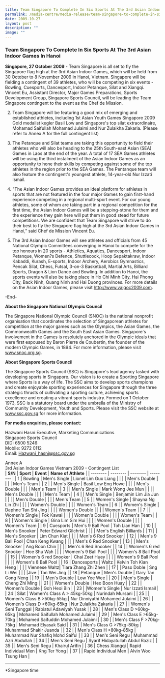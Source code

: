 ```yaml
---
title: Team Singapore To Complete In Six Sports At The 3rd Asian Indoor Games In Hanoi
permalink: /media-centre/media-release/team-singapore-to-complete-in-six-sports-at-the-3rd-asian-indoor-games/
date: 2009-10-27
layout: post
description: ""
image: ""
---
```

### **Team Singapore To Complete In Six Sports At The 3rd Asian Indoor Games In Hanoi**

**Singapore, 27 October 2009** - Team Singapore is all set to fly the Singapore flag high at the 3rd Asian Indoor Games, which will be held from 30 October to 8 November 2009 in Hanoi, Vietnam. Singapore will be fielding a contingent of 39 athletes, who will be competing in six events - Bowling, Cuesports, Dancesport, Indoor Petanque, Silat and Xiangqi. Vincent Eu, Assistant Director, Major Games Preparations, Sports Development Group, Singapore Sports Council, will be leading the Team Singapore contingent to the event as the Chef de Mission.

2. Team Singapore will be featuring a good mix of emerging and established athletes, including 1st Asian Youth Games Singapore 2009 Gold medalist kegler Basil Low and Singapore's top silat extraordinaire, Mohamad Saifullah Mohamad Julaimi and Nur Zulaikha Zakaria. (Please refer to Annex A for the full contingent list)

3. The Petanque and Silat teams are taking this opportunity to field their athletes who will also be heading to the 25th South-east Asian (SEA) Games in Laos at the end of the year. A total of 17 SEA Games athletes will be using the third instalment of the Asian Indoor Games as an opportunity to hone their skills by competing against some of the top athletes in the region prior to the SEA Games. The Pentanque team will also feature the contingent's youngest athlete, 14-year-old Nur Izzati Ismail.

4. "The Asian Indoor Games provides an ideal platform for athletes in sports that are not featured in the four major Games to gain first-hand experience competing in a regional multi-sport event. For our young athletes, some of whom are taking part in a regional competition for the first time, the Asian Indoor Games will be a stepping-stone for them and the experience they gain here will put them in good stead for future competitions. We are confident that Team Singapore will strive to do their best to fly the Singapore flag high at the 3rd Asian Indoor Games in Hanoi," said Chef de Mission Vincent Eu.

5. The 3rd Asian Indoor Games will see athletes and officials from 45 National Olympic Committees converging in Hanoi to compete for the top honours in 20 sports - Athletics, Aquatics, Dancesport, Indoor Petanque, Women?s Defence, Shuttlecock, Hoop Sepaktakraw, Indoor Kabaddi, Kurash, E-sports, Indoor Archery, Aerobics Gymnastics, Pencak Silat, Chess, Futsal, 3-on-3 Basketball, Martial Arts, Billiard Sports, Dragon & Lion Dance and Bowling. In addition to Hanoi, the sports events will also be taking place in Ho Chi Minh City, Hai Phong City, Back Ninh, Quang Ninh and Hai Duong provinces. For more details on the Asian Indoor Games, please visit http://www.vaigoc2009.com.

-End-

**About the Singapore National Olympic Council**

The Singapore National Olympic Council (SNOC) is the national nonprofit organisation that coordinates the selection of Singaporean athletes for competition at the major games such as the Olympics, the Asian Games, the Commonwealth Games and the South East Asian Games. Singapore's involvement in the Games is resolutely anchored in the Olympic ideals that were first espoused by Baron Pierre de Coubertin, the founder of the modern Olympic Games, in 1894. For more information, please visit www.snoc.org.sg.

**About Singapore Sports Council**

The Singapore Sports Council (SSC) is Singapore's lead agency tasked with developing sports in Singapore. Our vision is to create a Sporting Singapore where Sports is a way of life. The SSC aims to develop sports champions and create enjoyable sporting experiences for Singapore through the three strategic thrusts of cultivating a sporting culture, achieving sports excellence and creating a vibrant sports industry. Formed on 1 October 1973, SSC is a statutory board under the umbrella of the Ministry of Community Development, Youth and Sports. Please visit the SSC website at www.ssc.gov.sg for more information.

**For media enquiries, please contact:**

Hazwani Hasni Executive, Marketing Communications
<br>
Singapore Sports Council
<br>
DID: 6500 5246
<br>
Mobile: 9272 0112
<br>
Email: [Hazwani_hasni@ssc.gov.sg](mailto:Hazwani_hasni@ssc.gov.sg)

Annex A
<br>
3rd Asian Indoor Games Vietnam 2009 - Contingent List
<br>
| **S/N** | **Sport** | **Event** | **Name of Athlete** |
| -------- | -------- | -------- | -------- |
| 1 | Bowling | Men's Single | Lionel Lim Guo Liang |
|  |  | Men's Double |
|  |  | Men's Team |
| 2 |  | Men's Single | Basil Low Eng Howe |
|  |  | Men's Double |
|  |  | Men's Team |
| 3 |  | Men's Single | Mark Wong Jee Mun |
|  |  | Men's Double |
|  |  | Men's Team |
| 4 |  | Men's Single | Benjamin Lim Jia Jun |
|  |  | Men's Double |
|  |  | Men's Team |
| 5 |  | Women's Single | Shayna Ng Lin Zhi |
|  |  | Women's Double |
|  |  | Women's Team |
| 6 |  | Women's Single | Daphne Tan Shi Jing |
|  |  | Women's Double |
|  |  | Women's Team |
| 7 |  | Women's Single | Fok Kawai |
|  |  | Women's Double |
|  |  | Women's Team |
| 8 |  | Women's Single | Gina Lim Sim Hui |
|  |  | Women's Double |
|  |  | Women's Team |
| 9 | Cuesports | Men's 9 Ball Pool | Toh Lian Han |
| 10 |  | Men's Snooker | Peter Edward Gilchrist |
|  |  | Men's English Billiards |
| 11 |  | Men's Snooker | Lim Chun Kiat |
|  |  | Men's 6 Red Snooker |
| 12 |  | Men's 9 Ball Pool | Chan Keng Kwang |
|  |  | Men's 6 Red Snooker |
| 13 |  | Men's Snooker | Ang Boon Chin |
|  |  | Men's 6 Red Snooker |
| 14 |  | Women's 6 red Snooker | Hoe Shu Wah |
|  |  | Women's 9 Ball Pool |
|  |  | Women's 8 Ball Pool |
| 15 |  | Women's 6 red Snooker | Chai Zeet Huey |
|  |  | Women's 9 Ball Pool |
|  |  | Women's 8 Ball Pool |
| 16 | Dancesports | Waltz | Kelvin Toh Kian Heng |
| | | Viennese Waltz| Tiara Zhang Zhi Zhen |
| 17 | | Paso Doble | Sng Li Wei |
| | |Jive | Tan Wei Jing |
| 18 | Petanque | Men's Double | Gary Tan Gong Neng |
| 19 | | Men's Double | Low Yee Wee |
| 20 | | Men's Single | Cheng Zhi Ming |
| 21 | | Women's Double | Heo Boon Huay |
| 22 | | Women's Double | Goh Heoi Bin |
| 23 | |Women's Single | Nur Izzati Ismail |
| 24 | Silat | Women's Class A > 45kg-50kg | Nurindah Mursani |
| 25 | | Women's Class B >50kg-55kg | Nur Dinniyathi Mohamed Julaimi |
| 26 | | Women's Class D >60kg-65kg | Nur Zulaikha Zakaria |
| 27 | | Women's Seni Tunggal | Rabiatul Adawiyah Yusak |
| 28 | | Men's Class D >60kg-65kg | Mohamed Saifullah Mohamed Julaimi |
| 29 | | Men's Class E >65kg-70kg | Mohamed Saifuddin Mohamed Julaimi |
| 30 | | Men's Class F >70kg-75kg | Mohamad Elyasak Said |
| 31 | | Men's Class G >75kg-80kg | Muhammad Shakir Juanda |
| 32 | | Men's Class H >80kg-85kg | Muhammad Nur Shafiq Mohd Saiful |
| 33 | | Men's Seni Regu | Muhammad Azri Abdullah |
| 34 | | Men's Seni Regu | Syarif Hidayatullah Abdul Raziz |
| 35 | | Men's Seni Regu | Khairul Arifin |
| 36 | Chess Xiangqi | Rapid Individual Men | Kng Ter Yong |
| 37 | | Rapid Individual Men | Alvin Woo Tsung Han |
_________________________________________________________
*Singapore time